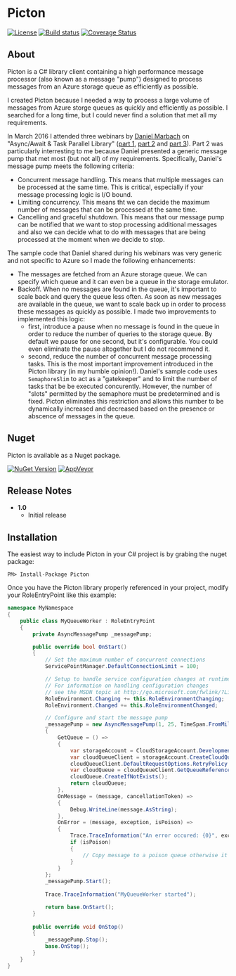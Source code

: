 # Picton

[![License](https://img.shields.io/badge/license-MIT-blue.svg)](http://jericho.mit-license.org/)
[![Build status](https://ci.appveyor.com/api/projects/status/2tl8wuancvf3awap?svg=true)](https://ci.appveyor.com/project/Jericho/picton)
[![Coverage Status](https://coveralls.io/repos/github/Jericho/Picton/badge.svg?branch=master)](https://coveralls.io/github/Jericho/Picton?branch=master)

## About

Picton is a C# library client containing a high performance message processor (also known as a message "pump") designed to process messages from an Azure storage queue as efficiently as possible.

I created Picton because I needed a way to process a large volume of messages from Azure storge queues as quickly and efficiently as possible. I searched for a long time, but I could never find a solution that met all my requirements.

In March 2016 I attended three webinars by [Daniel Marbach](https://github.com/danielmarbach) on "Async/Await & Task Parallel Library" ([part 1](https://github.com/danielmarbach/02-25-2016-AsyncWebinar), [part 2](https://github.com/danielmarbach/03-03-2016-AsyncWebinar) and [part 3](https://github.com/danielmarbach/03-10-2016-AsyncWebinar)).
Part 2 was particularly interresting to me because Daniel presented a generic message pump that met most (but not all) of my requirements. Specifically, Daniel's message pump meets the following criteria:

- Concurrent message handling. This means that multiple messages can be processed at the same time. This is critical, especially if your message processing logic is I/O bound.
- Limiting concurrency. This means tht we can decide the maximum number of messages that can be processed at the same time.
- Cancelling and graceful shutdown. This means that our message pump can be notified that we want to stop processing additional messages and also we can decide what to do with messages that are being processed at the moment when we decide to stop.

The sample code that Daniel shared during his webinars was very generic and not specific to Azure so I made the following enhancements:
- The messages are fetched from an Azure storage queue. We can specify which queue and it can even be a queue in the storage emulator.
- Backoff. When no messages are found in the queue, it's important to scale back and query the queue less often. As soon as new messages are available in the queue, we want to scale back up in order to process these messages as quickly as possible. I made two improvements to implemented this logic: 
  - first, introduce a pause when no message is found in the queue in order to reduce the number of queries to the storage queue. By default we pause for one second, but it's configurable. You could even eliminate the pause altogether but I do not recommend it. 
  - second, reduce the number of concurrent message processing tasks. This is the most important improvement introduced in the Picton library (in my humble opinion!). Daniel's sample code uses ``SemaphoreSlim`` to act as a "gatekeeper" and to limit the number of tasks that be be executed concurently. However, the number of "slots" permitted by the semaphore must be predetermined and is fixed. Picton eliminates this restriction and allows this number to be dynamically increased and decreased based on the presence or abscence of messages in the queue.


## Nuget

Picton is available as a Nuget package.

[![NuGet Version](http://img.shields.io/nuget/v/Picton.svg)](https://www.nuget.org/packages/Picton/)
[![AppVeyor](https://img.shields.io/appveyor/ci/Jericho/picton.svg)](https://ci.appveyor.com/project/Jericho/picton)

## Release Notes

+ **1.0**
	- Initial release


## Installation

The easiest way to include Picton in your C# project is by grabing the nuget package:

```
PM> Install-Package Picton
```

Once you have the Picton library properly referenced in your project, modify your RoleEntryPoint like this example:

```csharp
namespace MyNamespace
{
	public class MyQueueWorker : RoleEntryPoint
	{
		private AsyncMessagePump _messagePump;

		public override bool OnStart()
		{
			// Set the maximum number of concurrent connections 
			ServicePointManager.DefaultConnectionLimit = 100;

			// Setup to handle service configuration changes at runtime.
			// For information on handling configuration changes
			// see the MSDN topic at http://go.microsoft.com/fwlink/?LinkId=166357.
			RoleEnvironment.Changing += this.RoleEnvironmentChanging;
			RoleEnvironment.Changed += this.RoleEnvironmentChanged;

			// Configure and start the message pump
			_messagePump = new AsyncMessagePump(1, 25, TimeSpan.FromMilliseconds(500), 5)
			{
				GetQueue = () =>
				{
					var storageAccount = CloudStorageAccount.DevelopmentStorageAccount;
					var cloudQueueClient = storageAccount.CreateCloudQueueClient();
					cloudQueueClient.DefaultRequestOptions.RetryPolicy = new NoRetry();
					var cloudQueue = cloudQueueClient.GetQueueReference("myqueue");
					cloudQueue.CreateIfNotExists();
					return cloudQueue;
				},
				OnMessage = (message, cancellationToken) =>
				{
					Debug.WriteLine(message.AsString);
				},
				OnError = (message, exception, isPoison) =>
				{
					Trace.TraceInformation("An error occured: {0}", exception);
					if (isPoison)
					{
						// Copy message to a poison queue otherwise it will be lost forever
					}
				}
			};
			_messagePump.Start();
			
			Trace.TraceInformation("MyQueueWorker started");

			return base.OnStart();
		}
		
		public override void OnStop()
		{
			_messagePump.Stop();
			base.OnStop();
		}
	}
}
```
